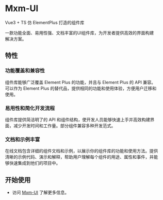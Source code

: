 # Mxm-UI

Vue3 + TS 仿 ElementPlus 打造的组件库

一款功能全面、易用性强、文档丰富的UI组件库，为开发者提供高效的界面构建解决方案。

## 特性

### 功能覆盖和兼容性

组件库能够广泛覆盖 Element Plus 的功能，并且与 Element Plus 的 API 兼容。可以作为 Element Plus 的替代品，提供相同的功能和使用体验，方便用户迁移和使用。

### 易用性和简化开发流程

组件库提供简洁明了的 API 和组件结构，使开发人员能够快速上手并高效构建界面，减少开发时间和工作量。部分组件兼容多种开发范式。

### 文档和示例丰富

在线文档包含详细的组件文档和示例，以展示你的组件库的功能和使用方法。提供清晰的示例代码、演示和解释，帮助用户理解每个组件的用途、属性和事件，并能够快速集成到他们的项目中。

## 开始使用

- 访问 [Mxm-UI](https://mxm-ui-docs.vercel.app/) 了解更多信息。
